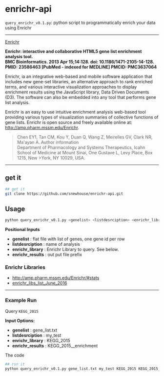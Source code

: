 # enrichr-api

`query_enrichr_v0.1.py`: python script to programmatically enrich your data using Enrichr

******

[Enrichr](http://amp.pharm.mssm.edu/Enrichr) 

**Enrichr: interactive and collaborative HTML5 gene list enrichment analysis tool.**  
**BMC Bioinformatics. 2013 Apr 15;14:128. doi: 10.1186/1471-2105-14-128.**  
**PMID: 23586463 [PubMed - indexed for MEDLINE] PMCID: PMC3637064**  

Enrichr, ia an integrative web-based and mobile software application that includes new gene-set libraries, an alternative approach to rank enriched terms, and various interactive visualization approaches to display enrichment results using the JavaScript library, Data Driven Documents (D3). The software can also be embedded into any tool that performs gene list analysis. 

Enrichr is an easy to use intuitive enrichment analysis web-based tool providing various types of visualization summaries of collective functions of gene lists. Enrichr is open source and freely available online at: http://amp.pharm.mssm.edu/Enrichr.

>Chen EY1, Tan CM, Kou Y, Duan Q, Wang Z, Meirelles GV, Clark NR, Ma'ayan A.
>Author information  
>Department of Pharmacology and Systems Therapeutics, Icahn School of Medicine at Mount Sinai, One Gustave L, Levy Place, Box 1215, New >York, NY 10029, USA.

**********

## get it
```bash
## get it
git clone https://github.com/snewhouse/enrichr-api.git 
```

## Usage

```bash
python query_enrichr_v0.1.py <genelist> <listdesrciption> <enrichr_library> <enrichr_results>
```

**Positional Inputs**  
- **genelist**         : flat file with list of genes, one gene id per row
- **listdesrciption**  : name of analysis
- **enrichr_library**  : Enrichr Library to query. See below.
- **enrichr_results**  : out put file prefix

### Enrichr Libraries

- http://amp.pharm.mssm.edu/Enrichr/#stats  
- [enrichr_libs_list_June_2016](https://github.com/snewhouse/brain_gene_expression/blob/master/enrichr_api/enrichr_libs_list_June_2016.txt)  


******

### Example Run

Query `KEGG_2015`  

**Input Options:**

- **genelist**         : gene_list.txt
- **listdesrciption**  : my_test
- **enrichr_library**  : KEGG_2015
- **enrichr_results**  : KEGG_2015__enrichment

The code

```bash
## run it
python query_enrichr_v0.1.py gene_list.txt my_test KEGG_2015 KEGG_2015__enrichment
```

